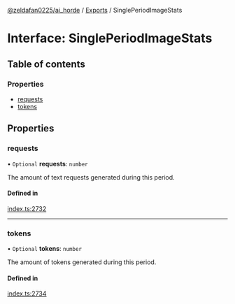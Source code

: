 [@zeldafan0225/ai_horde](../README.md) / [Exports](../modules.md) / SinglePeriodImageStats

# Interface: SinglePeriodImageStats

## Table of contents

### Properties

- [requests](SinglePeriodImageStats.md#requests)
- [tokens](SinglePeriodImageStats.md#tokens)

## Properties

### requests

• `Optional` **requests**: `number`

The amount of text requests generated during this period.

#### Defined in

[index.ts:2732](https://github.com/ZeldaFan0225/ai_horde/blob/89ead18/index.ts#L2732)

___

### tokens

• `Optional` **tokens**: `number`

The amount of tokens generated during this period.

#### Defined in

[index.ts:2734](https://github.com/ZeldaFan0225/ai_horde/blob/89ead18/index.ts#L2734)
